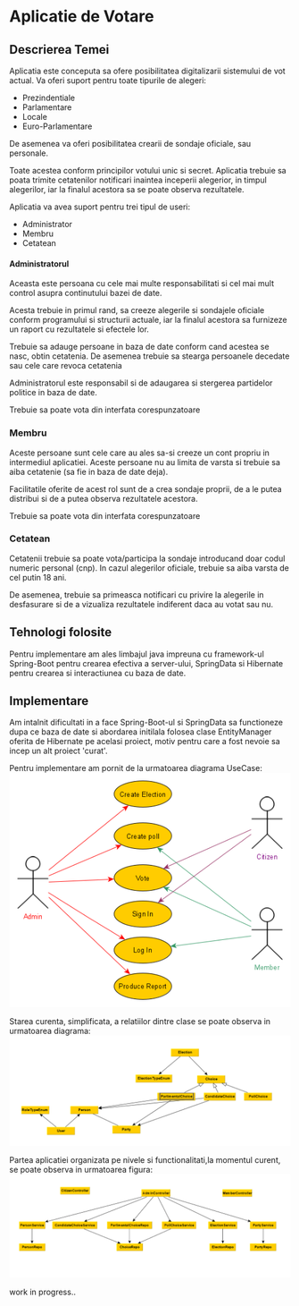 # Aplicatie de Votare

## Descrierea Temei

Aplicatia este conceputa sa ofere posibilitatea digitalizarii sistemului de vot actual. Va oferi suport pentru toate tipurile de alegeri:

 - Prezindentiale
 - Parlamentare
 - Locale
 - Euro-Parlamentare
 
De asemenea va oferi posibilitatea crearii de sondaje oficiale, sau personale.

Toate acestea conform principilor votului unic si secret.
Aplicatia trebuie sa poata trimite cetatenilor notificari inaintea inceperii alegerior, in timpul alegerilor, iar la finalul acestora sa se poate observa rezultatele.

Aplicatia va avea suport pentru trei tipul de useri:

- Administrator
- Membru
- Cetatean

#### Administratorul
Aceasta este persoana cu cele mai multe responsabilitati si cel mai mult control asupra continutului bazei de date. 

Acesta trebuie in primul rand, sa creeze alegerile si sondajele oficiale conform programului si structurii actuale, iar la finalul acestora sa furnizeze un raport cu rezultatele si efectele lor.

Trebuie sa adauge persoane in baza de date conform cand acestea se nasc, obtin cetatenia. De asemenea trebuie sa stearga persoanele decedate sau cele care revoca cetatenia

Administratorul este responsabil si de adaugarea si stergerea partidelor politice in baza de date.

Trebuie sa poate vota din interfata corespunzatoare

### Membru

Aceste persoane sunt cele care au ales sa-si creeze un cont propriu in intermediul aplicatiei. Aceste persoane nu au limita de varsta si trebuie sa aiba cetatenie (sa fie in baza de date deja).

Facilitatile oferite de acest rol sunt de a crea sondaje proprii, de a le putea distribui si de a putea observa rezultatele acestora.

Trebuie sa poate vota din interfata corespunzatoare

### Cetatean

Cetatenii trebuie sa poate vota/participa la sondaje introducand doar codul numeric personal (cnp). In cazul alegerilor oficiale, trebuie sa aiba varsta de cel putin 18 ani.

De asemenea, trebuie sa primeasca notificari cu privire la alegerile in desfasurare si de a vizualiza rezultatele indiferent daca au votat sau nu.

## Tehnologi folosite

Pentru implementare am ales limbajul java impreuna cu framework-ul Spring-Boot pentru crearea efectiva a server-ului, SpringData si Hibernate pentru crearea si interactiunea cu baza de date.

## Implementare
Am intalnit dificultati in a face Spring-Boot-ul si SpringData sa functioneze dupa ce baza de date si abordarea initilala folosea clase EntityManager oferita de Hibernate pe acelasi proiect, motiv pentru care a fost nevoie sa incep un alt proiect 'curat'.

Pentru implementare am pornit de la urmatoarea diagrama UseCase:
![UseCase](https://raw.githubusercontent.com/tudorpop9/proiectPs/master/UseCase.png)

Starea curenta, simplificata, a relatiilor dintre clase se poate observa in urmatoarea diagrama:
![ClassDiagram](https://raw.githubusercontent.com/tudorpop9/proiectPs/master/ClassDiagram.png)

Partea aplicatiei organizata pe nivele si functionalitati,la momentul curent, se poate observa in urmatoarea figura:
![ClassDiagram2](https://raw.githubusercontent.com/tudorpop9/proiectPs/master/ClassControlletDiagram.png)



 work in progress..